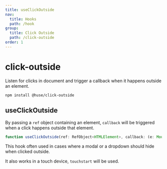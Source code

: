 ```yaml
---
title: useClickOutside
nav:
  title: Hooks
  path: /hook
group:
  title: Click Outside
  path: /click-outside
order: 1
---
```


# click-outside

Listen for clicks in document and trigger a callback when it happens outside an element.

```shell
npm install @huse/click-outside
```

## useClickOutside

By passing a `ref` object containing an element, `callback` will be triggered when a click happens outside that element.

```typescript
function useClickOutside(ref: RefObject<HTMLElement>, callback: (e: MouseEvent | TouchEvent) => void)
```

This hook often used in cases where a modal or a dropdown should hide when clicked outside.

It also works in a touch device, `touchstart` will be used.

<code src="./demo/useClickOutside.tsx">
